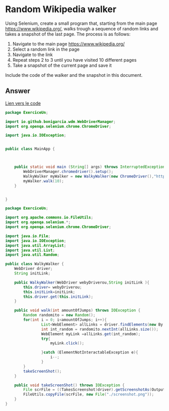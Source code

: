 # Random Wikipedia walker

Using Selenium, create a small program that, starting from the main page https://www.wikipedia.org/, walks trough a sequence of random links and takes a snapshot of the last page.
The process is as follows:

 1. Navigate to the main page https://www.wikipedia.org/
 2. Select a random link in the page
 3. Navigate to the link
 4. Repeat steps 2 to 3 until you have visited 10 different pages
 5. Take a snapshot of the current page and save it

Include the code of the walker and the snapshot in this document.

## Answer

[Lien vers le code](TP_SELENIUM_WALKER_V2/src/main/java/ExerciceUn)

```java
package ExerciceUn;

import io.github.bonigarcia.wdm.WebDriverManager;
import org.openqa.selenium.chrome.ChromeDriver;

import java.io.IOException;


public class MainApp {



    public static void main (String[] args) throws InterruptedException, IOException {
        WebDriverManager.chromedriver().setup();
        WalkyWalker myWalker = new WalkyWalker(new ChromeDriver(),"https://fr.wikipedia.org/wiki/Wikip%C3%A9dia:Accueil_principal");
        myWalker.walk(10);
    }


}
``` 
```java
package ExerciceUn;

import org.apache.commons.io.FileUtils;
import org.openqa.selenium.*;
import org.openqa.selenium.chrome.ChromeDriver;

import java.io.File;
import java.io.IOException;
import java.util.ArrayList;
import java.util.List;
import java.util.Random;

public class WalkyWalker {
    WebDriver driver;
    String initLink;

    public WalkyWalker(WebDriver webyDriverou,String initLink ){
        this.driver= webyDriverou;
        this.initLink=initLink;
        this.driver.get(this.initLink);
    }

    public void walk(int amountOfJumps) throws IOException {
        Random randomito = new Random();
        for(int i = 0; i<amountOfJumps; i++){
                List<WebElement> allLinks = driver.findElements(new By.ByTagName("a"));
                int int_random = randomito.nextInt(allLinks.size());
                WebElement myLink =allLinks.get(int_random);
                try{
                    myLink.click();

                }catch (ElementNotInteractableException e){
                    i--;
                }
        }
        takeScreenShot();
    }

    public void takeScreenShot() throws IOException {
        File scrFile = ((TakesScreenshot)driver).getScreenshotAs(OutputType.FILE);
        FileUtils.copyFile(scrFile, new File("./screenshot.png"));
    }
}
```